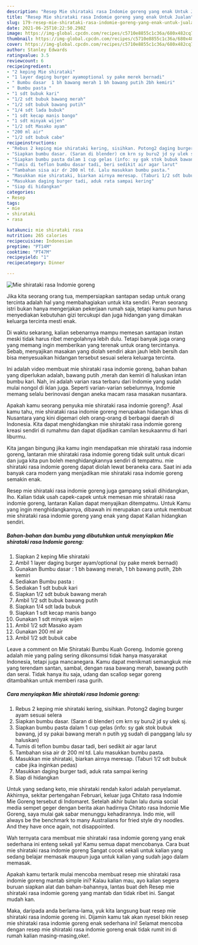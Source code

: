 ```yaml
---
description: "Resep Mie shirataki rasa Indomie goreng yang enak Untuk Jualan"
title: "Resep Mie shirataki rasa Indomie goreng yang enak Untuk Jualan"
slug: 179-resep-mie-shirataki-rasa-indomie-goreng-yang-enak-untuk-jualan
date: 2021-06-25T10:22:50.298Z
image: https://img-global.cpcdn.com/recipes/c5710e8855c1c36a/680x482cq70/mie-shirataki-rasa-indomie-goreng-foto-resep-utama.jpg
thumbnail: https://img-global.cpcdn.com/recipes/c5710e8855c1c36a/680x482cq70/mie-shirataki-rasa-indomie-goreng-foto-resep-utama.jpg
cover: https://img-global.cpcdn.com/recipes/c5710e8855c1c36a/680x482cq70/mie-shirataki-rasa-indomie-goreng-foto-resep-utama.jpg
author: Stanley Edwards
ratingvalue: 3.5
reviewcount: 6
recipeingredient:
- "2 keping Mie shirataki"
- "1 layer daging burger ayamoptional sy pake merek bernadi"
- " Bumbu dasar  1 bh bawang merah 1 bh bawang putih 2bh kemiri"
- " Bumbu pasta "
- "1 sdt bubuk kari"
- "1/2 sdt bubuk bawang merah"
- "1/2 sdt bubuk bawang putih"
- "1/4 sdt lada bubuk"
- "1 sdt kecap manis bango"
- "1 sdt minyak wijen"
- "1/2 sdt Masako ayam"
- "200 ml air"
- "1/2 sdt bubuk cabe"
recipeinstructions:
- "Rebus 2 keping mie shirataki kering, sisihkan. Potong2 daging burger ayam sesuai selera"
- "Siapkan bumbu dasar. (Saran di blender) cm krn sy buru2 jd sy ulek sj."
- "Siapkan bumbu pasta dalam 1 cup gelas (info: sy gak stok bubuk bawang, jd sy pakai bawang merah n putih yg sudah di panggang lalu sy haluskan)"
- "Tumis di teflon bumbu dasar tadi, beri sedikit air agar larut"
- "Tambahan sisa air dr 200 ml td. Lalu masukkan bumbu pasta."
- "Masukkan mie shirataki, biarkan airnya meresap. (Taburi 1/2 sdt bubuk cabe jika inginkan pedas)"
- "Masukkan daging burger tadi, aduk rata sampai kering"
- "Siap di hidangkan"
categories:
- Resep
tags:
- mie
- shirataki
- rasa

katakunci: mie shirataki rasa 
nutrition: 265 calories
recipecuisine: Indonesian
preptime: "PT14M"
cooktime: "PT47M"
recipeyield: "1"
recipecategory: Dinner

---
```



![Mie shirataki rasa Indomie goreng](https://img-global.cpcdn.com/recipes/c5710e8855c1c36a/680x482cq70/mie-shirataki-rasa-indomie-goreng-foto-resep-utama.jpg)

Jika kita seorang orang tua, mempersiapkan santapan sedap untuk orang tercinta adalah hal yang membahagiakan untuk kita sendiri. Peran seorang istri bukan hanya mengerjakan pekerjaan rumah saja, tetapi kamu pun harus menyediakan kebutuhan gizi tercukupi dan juga hidangan yang dimakan keluarga tercinta mesti enak.

Di waktu  sekarang, kalian sebenarnya mampu memesan santapan instan meski tidak harus ribet mengolahnya lebih dulu. Tetapi banyak juga orang yang memang ingin memberikan yang terenak untuk orang tercintanya. Sebab, menyajikan masakan yang diolah sendiri akan jauh lebih bersih dan bisa menyesuaikan hidangan tersebut sesuai selera keluarga tercinta. 

Ini adalah video membuat mie shirataki rasa indomie goreng, bahan bahan yang diperlukan adalah, bawang putih ,merah dan kemiri di haluskan intan bumbu kari. Nah, ini adalah varian rasa terbaru dari Indomie yang sudah mulai nongol di iklan juga. Seperti varian-varian sebelumnya, Indomie memang selalu berinovasi dengan aneka macam rasa masakan nusantara.

Apakah kamu seorang penyuka mie shirataki rasa indomie goreng?. Asal kamu tahu, mie shirataki rasa indomie goreng merupakan hidangan khas di Nusantara yang kini digemari oleh orang-orang di berbagai daerah di Indonesia. Kita dapat menghidangkan mie shirataki rasa indomie goreng kreasi sendiri di rumahmu dan dapat dijadikan camilan kesukaanmu di hari liburmu.

Kita jangan bingung jika kamu ingin mendapatkan mie shirataki rasa indomie goreng, lantaran mie shirataki rasa indomie goreng tidak sulit untuk dicari dan juga kita pun boleh menghidangkannya sendiri di tempatmu. mie shirataki rasa indomie goreng dapat diolah lewat beraneka cara. Saat ini ada banyak cara modern yang menjadikan mie shirataki rasa indomie goreng semakin enak.

Resep mie shirataki rasa indomie goreng juga gampang sekali dihidangkan, lho. Kalian tidak usah capek-capek untuk memesan mie shirataki rasa indomie goreng, lantaran Kalian dapat menyajikan ditempatmu. Untuk Kamu yang ingin menghidangkannya, dibawah ini merupakan cara untuk membuat mie shirataki rasa indomie goreng yang enak yang dapat Kalian hidangkan sendiri.

<!--inarticleads1-->

##### Bahan-bahan dan bumbu yang dibutuhkan untuk menyiapkan Mie shirataki rasa Indomie goreng:

1. Siapkan 2 keping Mie shirataki
1. Ambil 1 layer daging burger ayam/optional (sy pake merek bernadi)
1. Gunakan  Bumbu dasar : 1 bh bawang merah, 1 bh bawang putih, 2bh kemiri
1. Sediakan  Bumbu pasta :
1. Sediakan 1 sdt bubuk kari
1. Siapkan 1/2 sdt bubuk bawang merah
1. Ambil 1/2 sdt bubuk bawang putih
1. Siapkan 1/4 sdt lada bubuk
1. Siapkan 1 sdt kecap manis bango
1. Gunakan 1 sdt minyak wijen
1. Ambil 1/2 sdt Masako ayam
1. Gunakan 200 ml air
1. Ambil 1/2 sdt bubuk cabe


Leave a comment on Mie Shirataki Bumbu Kuah Goreng. Indomie goreng adalah mie yang paling sering dikonsumsi tidak hanya masyarakat Indonesia, tetapi juga mancanegara. Kamu dapat menikmati semangkuk mie yang terendam santan, sambal, dengan rasa bawang merah, bawang putih dan serai. Tidak hanya itu saja, udang dan scallop segar goreng ditambahkan untuk memberi rasa gurih. 

<!--inarticleads2-->

##### Cara menyiapkan Mie shirataki rasa Indomie goreng:

1. Rebus 2 keping mie shirataki kering, sisihkan. Potong2 daging burger ayam sesuai selera
1. Siapkan bumbu dasar. (Saran di blender) cm krn sy buru2 jd sy ulek sj.
1. Siapkan bumbu pasta dalam 1 cup gelas (info: sy gak stok bubuk bawang, jd sy pakai bawang merah n putih yg sudah di panggang lalu sy haluskan)
1. Tumis di teflon bumbu dasar tadi, beri sedikit air agar larut
1. Tambahan sisa air dr 200 ml td. Lalu masukkan bumbu pasta.
1. Masukkan mie shirataki, biarkan airnya meresap. (Taburi 1/2 sdt bubuk cabe jika inginkan pedas)
1. Masukkan daging burger tadi, aduk rata sampai kering
1. Siap di hidangkan


Untuk yang sedang keto, mie shirataki rendah kalori adalah penyelamat. Akhirnya, sekitar pertengahan Februari, keluar juga Chitato rasa Indomie Mie Goreng tersebut di Indomaret. Setelah akhir bulan lalu dunia social media sempet geger dengan berita akan hadirnya Chitato rasa Indomie Mie Goreng, saya mulai gak sabar menunggu kehadirannya. Indo mie, will always be the benchmark to many Australians for fried style dry noodles. And they have once again, not disappointed. 

Wah ternyata cara membuat mie shirataki rasa indomie goreng yang enak sederhana ini enteng sekali ya! Kamu semua dapat mencobanya. Cara buat mie shirataki rasa indomie goreng Sangat cocok sekali untuk kalian yang sedang belajar memasak maupun juga untuk kalian yang sudah jago dalam memasak.

Apakah kamu tertarik mulai mencoba membuat resep mie shirataki rasa indomie goreng mantab simple ini? Kalau kalian mau, ayo kalian segera buruan siapkan alat dan bahan-bahannya, lantas buat deh Resep mie shirataki rasa indomie goreng yang mantab dan tidak ribet ini. Sangat mudah kan. 

Maka, daripada anda berlama-lama, yuk kita langsung buat resep mie shirataki rasa indomie goreng ini. Dijamin kamu tak akan nyesel bikin resep mie shirataki rasa indomie goreng enak sederhana ini! Selamat mencoba dengan resep mie shirataki rasa indomie goreng enak tidak rumit ini di rumah kalian masing-masing,oke!.

